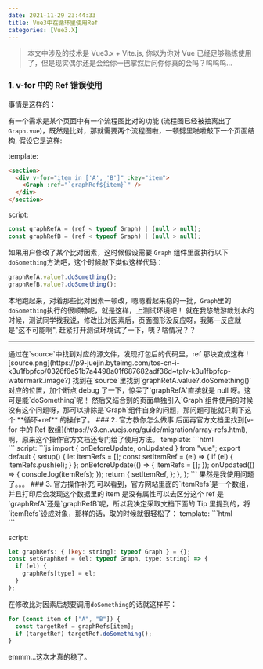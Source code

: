 ```yaml
---
date: 2021-11-29 23:44:33
title: Vue3中在循环里使用Ref
categories: [Vue3.X]
---
```


> 本文中涉及的技术是 Vue3.x + Vite.js,
> 你以为你对 Vue 已经足够熟练使用了，但是现实偶尔还是会给你一巴掌然后问你你真的会吗？呜呜呜...

### 1. v-for 中的 Ref 错误使用

事情是这样的：

有一个需求是某个页面中有一个流程图比对的功能 (流程图已经被抽离出了`Graph.vue`)，既然是比对，那就需要两个流程图啦，一顿劈里啪啦敲下一个页面结构, 假设它是这样:

template:

```html
<section>
  <div v-for="item in ['A', 'B']" :key="item">
    <Graph :ref="`graphRef${item}`" />
  </div>
</section>
```

script:

```js
const graphRefA = (ref < typeof Graph) | (null > null);
const graphRefB = (ref < typeof Graph) | (null > null);
```

如果用户修改了某个比对因素，这时候假设需要 `Graph` 组件里面执行以下`doSomething`方法吧，这个时候敲下类似这样代码：

```js
graphRefA.value?.doSomething();
graphRefB.value?.doSomething();
```

本地跑起来，对着那些比对因素一顿改，嗯嗯看起来稳的一批，`Graph`里的`doSomething`执行的很顺畅呢，就是这样，上测试环境吧！
就在我悠哉游哉划水的时候，测试同学找我说，修改比对因素后，页面图形没反应呀，我第一反应就是"这不可能啊", 赶紧打开测试环境试了一下，咦？啥情况？？

<hr />
通过在`source`中找到对应的源文件，发现打包后的代码里，ref 那块变成这样
![source.png](https://p9-juejin.byteimg.com/tos-cn-i-k3u1fbpfcp/0326f6e51b7a4498a01f687682adf36d~tplv-k3u1fbpfcp-watermark.image?)
找到在`source`里找到`graphRefA.value?.doSomething()`对应的位置，加个断点 debug 了一下，惊呆了`graphRefA`直接就是 null 呀。这可是能`doSomething`呢！
然后又结合别的页面单独引入`Graph`组件使用的时候没有这个问题呀，那可以排除是`Graph`组件自身的问题，那问题可能就只剩下这个 **循环+ref** 的操作了。
### 2. 官方教你怎么做事
后面再官方文档里找到[v-for 中的 Ref 数组](https://v3.cn.vuejs.org/guide/migration/array-refs.html), 啊，原来这个操作官方文档还专门给了使用方法。
template:
```html
<div v-for="item in list" :ref="setItemRef"></div>
```
script:
```js
import { onBeforeUpdate, onUpdated } from "vue";
export default {
  setup() {
    let itemRefs = [];
    const setItemRef = (el) => {
      if (el) {
        itemRefs.push(el);
      }
    };
    onBeforeUpdate(() => {
      itemRefs = [];
    });
    onUpdated(() => {
      console.log(itemRefs);
    });
    return {
      setItemRef,
    };
  },
};
```
果然是我使用问题了。。。
### 3. 官方操作补充
可以看到，官方网站里面的`itemRefs`是一个数组，并且打印后会发现这个数据里的 item 是没有属性可以去区分这个 ref 是`graphRefA`还是`graphRefB`呢，所以我决定采取文档下面的 Tip 里提到的，将`itemRefs`设成对象，那样的话，取的时候就很轻松了：
template:
```html
<div v-for="item in ['A', 'B']" :key="item">
  <!-- <Graph :ref="(el) => setGraphRef(el, item)" /> -->
</div>
```

script:

```js
let graphRefs: { [key: string]: typeof Graph } = {};
const setGraphRef = (el: typeof Graph, type: string) => {
  if (el) {
    graphRefs[type] = el;
  }
};
```

在修改比对因素后想要调用`doSomething`的话就这样写：

```js
for (const item of ["A", "B"]) {
  const targetRef = graphRefs[item];
  if (targetRef) targetRef.doSomething();
}
```

emmm...这次才真的稳了。
